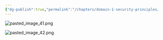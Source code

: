 ```yaml
---
{"dg-publish":true,"permalink":"/chapters/domain-1-security-principles/domain-1-security-principles/1-22-methods-of-authentication/","noteIcon":""}
---
```



![pasted_image_41.png](/img/user/pasted_image_41.png)

![pasted_image_42.png](/img/user/pasted_image_42.png)